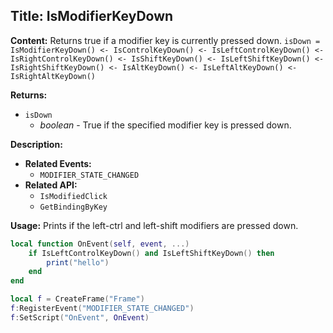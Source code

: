 ## Title: IsModifierKeyDown

**Content:**
Returns true if a modifier key is currently pressed down.
`isDown = IsModifierKeyDown() <- IsControlKeyDown() <- IsLeftControlKeyDown() <- IsRightControlKeyDown() <- IsShiftKeyDown() <- IsLeftShiftKeyDown() <- IsRightShiftKeyDown() <- IsAltKeyDown() <- IsLeftAltKeyDown() <- IsRightAltKeyDown()`

**Returns:**
- `isDown`
  - *boolean* - True if the specified modifier key is pressed down.

**Description:**
- **Related Events:**
  - `MODIFIER_STATE_CHANGED`
- **Related API:**
  - `IsModifiedClick`
  - `GetBindingByKey`

**Usage:**
Prints if the left-ctrl and left-shift modifiers are pressed down.
```lua
local function OnEvent(self, event, ...)
    if IsLeftControlKeyDown() and IsLeftShiftKeyDown() then
        print("hello")
    end
end

local f = CreateFrame("Frame")
f:RegisterEvent("MODIFIER_STATE_CHANGED")
f:SetScript("OnEvent", OnEvent)
```